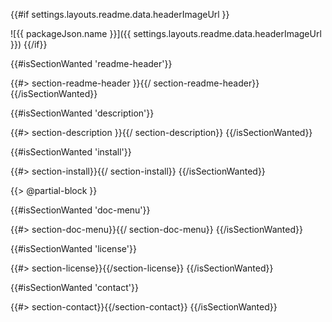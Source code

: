 {{#if settings.layouts.readme.data.headerImageUrl }}

<!-- image -->

![{{ packageJson.name }}]({{ settings.layouts.readme.data.headerImageUrl }})
{{/if}}

{{#isSectionWanted 'readme-header'}}

<!-- header -->

{{#> section-readme-header }}{{/ section-readme-header}}
{{/isSectionWanted}}

{{#isSectionWanted 'description'}}

<!-- description -->

{{#> section-description }}{{/ section-description}}
{{/isSectionWanted}}

{{#isSectionWanted 'install'}}

<!-- install -->

{{#> section-install}}{{/ section-install}}
{{/isSectionWanted}}

{{> @partial-block }}

{{#isSectionWanted 'doc-menu'}}

<!-- doc-menu -->

{{#> section-doc-menu}}{{/ section-doc-menu}}
{{/isSectionWanted}}

{{#isSectionWanted 'license'}}

<!-- License -->

{{#> section-license}}{{/section-license}}
{{/isSectionWanted}}

{{#isSectionWanted 'contact'}}

<!-- Contact -->

{{#> section-contact}}{{/section-contact}}
{{/isSectionWanted}}
